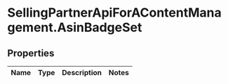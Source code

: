 # SellingPartnerApiForAContentManagement.AsinBadgeSet

## Properties
Name | Type | Description | Notes
------------ | ------------- | ------------- | -------------


